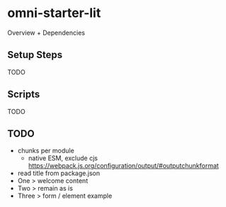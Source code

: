 # omni-starter-lit

Overview + Dependencies

## Setup Steps

TODO

## Scripts

TODO


## TODO
- chunks per module 
    - native ESM, exclude cjs https://webpack.js.org/configuration/output/#outputchunkformat
- read title from package.json
- One > welcome content
- Two > remain as is
- Three > form / element example